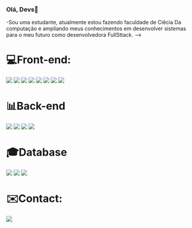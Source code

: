 ### Olá, Devs👋

-Sou uma estudante, atualmente estou
fazendo faculdade de Ciêcia Da computação e 
ampliando meus conhecimentos em desenvolver 
sistemas para o meu futuro como desenvolvedora FullSttack.
-->

 

<div><h1>💻Front-end:</h1></div>
 <div style="display: inline_block">
  <img src="https://img.shields.io/badge/HTML5-E34F26?style=for-the-badge&logo=html5&logoColor=white" />
  <img src="https://img.shields.io/badge/CSS3-1572B6?style=for-the-badge&logo=css3&logoColor=white" />
  <img src="https://img.shields.io/badge/JavaScript-323330?style=for-the-badge&logo=javascript&logoColor=F7DF1E" />
  <img src="https://img.shields.io/badge/TypeScript-007ACC?style=for-the-badge&logo=typescript&logoColor=white" />
  <img src="https://img.shields.io/badge/React-20232A?style=for-the-badge&logo=react&logoColor=61DAFB" />
  <img src="https://img.shields.io/badge/-sass-e88bb7?style=for-the-badge&logo=sass&logoColor=white" />
  <img src="https://img.shields.io/badge/tailwindCSS-16becb?style=for-the-badge&logo=tailwindcss&logoColor=white" />
   <img src="https://img.shields.io/badge/Angular-DD0031?style=for-the-badge&logo=angular&logoColor=white" />
  <img 
</div>
  
<div><h1>📊Back-end </h1></div>

  <div style="display: inline_block">
    <img src="https://img.shields.io/badge/Node.js-339933?style=for-the-badge&logo=nodedotjs&logoColor=white" />
    <img src="https://img.shields.io/badge/Java-ED8B00?style=for-the-badge&logo=java&logoColor=white" />
    <img src="https://img.shields.io/badge/Python-FFD43B?style=for-the-badge&logo=python&logoColor=blue" />
    <img src="https://img.shields.io/badge/PHP-777BB4?style=for-the-badge&logo=php&logoColor=white" />
</div>

<div><h1>🎓Database</h1></div>
  <div style="display: inline_block">
  <img src="https://img.shields.io/badge/MySQL-005C84?style=for-the-badge&logo=mysql&logoColor=white" />
  <img src="https://img.shields.io/badge/PostgreSQL-316192?style=for-the-badge&logo=postgresql&logoColor=white" />
  <img src="https://img.shields.io/badge/MongoDB-4EA94B?style=for-the-badge&logo=mongodb&logoColor=white" />
</div>
  



<div><h1>✉️Contact:</h1></div>
  <div style="display: inline_block">
    <a href="https://www.linkedin.com/in/yasmin-karolayne-8402b724b/"> 
      <img src="https://img.shields.io/badge/LinkedIn-0a66c2?style=for-the-badge&logo=linkedin&logoColor=white" /> 
    </a>
  </div>
